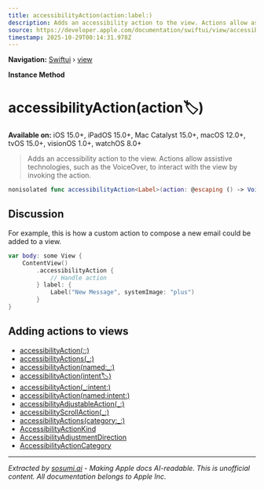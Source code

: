 ```yaml
---
title: accessibilityAction(action:label:)
description: Adds an accessibility action to the view. Actions allow assistive technologies, such as the VoiceOver, to interact with the view by invoking the action.
source: https://developer.apple.com/documentation/swiftui/view/accessibilityaction(action:label:)
timestamp: 2025-10-29T00:14:31.978Z
---
```


**Navigation:** [Swiftui](/documentation/swiftui) › [view](/documentation/swiftui/view)

**Instance Method**

# accessibilityAction(action:label:)

**Available on:** iOS 15.0+, iPadOS 15.0+, Mac Catalyst 15.0+, macOS 12.0+, tvOS 15.0+, visionOS 1.0+, watchOS 8.0+

> Adds an accessibility action to the view. Actions allow assistive technologies, such as the VoiceOver, to interact with the view by invoking the action.

```swift
nonisolated func accessibilityAction<Label>(action: @escaping () -> Void, @ViewBuilder label: () -> Label) -> some View where Label : View
```

## Discussion

For example, this is how a custom action to compose a new email could be added to a view.

```swift
var body: some View {
    ContentView()
        .accessibilityAction {
            // Handle action
        } label: {
            Label("New Message", systemImage: "plus")
        }
}
```

## Adding actions to views

- [accessibilityAction(_:_:)](/documentation/swiftui/view/accessibilityaction(_:_:))
- [accessibilityActions(_:)](/documentation/swiftui/view/accessibilityactions(_:))
- [accessibilityAction(named:_:)](/documentation/swiftui/view/accessibilityaction(named:_:))
- [accessibilityAction(intent:label:)](/documentation/swiftui/view/accessibilityaction(intent:label:))
- [accessibilityAction(_:intent:)](/documentation/swiftui/view/accessibilityaction(_:intent:))
- [accessibilityAction(named:intent:)](/documentation/swiftui/view/accessibilityaction(named:intent:))
- [accessibilityAdjustableAction(_:)](/documentation/swiftui/view/accessibilityadjustableaction(_:))
- [accessibilityScrollAction(_:)](/documentation/swiftui/view/accessibilityscrollaction(_:))
- [accessibilityActions(category:_:)](/documentation/swiftui/view/accessibilityactions(category:_:))
- [AccessibilityActionKind](/documentation/swiftui/accessibilityactionkind)
- [AccessibilityAdjustmentDirection](/documentation/swiftui/accessibilityadjustmentdirection)
- [AccessibilityActionCategory](/documentation/swiftui/accessibilityactioncategory)

---

*Extracted by [sosumi.ai](https://sosumi.ai) - Making Apple docs AI-readable.*
*This is unofficial content. All documentation belongs to Apple Inc.*
